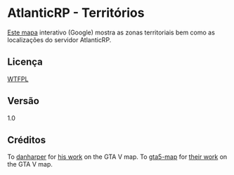 AtlanticRP - Territórios
====
[Este mapa](https://atlanticrp.github.io/AtlanticRPTerritorios/#)
interativo (Google) mostra as zonas territoriais bem como as localizações do servidor AtlanticRP.

## Licença

[WTFPL](LICENSE)

## Versão

1.0

## Créditos

To [danharper](https://github.com/danharper/) for [his work](https://github.com/danharper/GTAV) on the GTA V map.
To [gta5-map](https://github.com/gta5-map) for [their work](https://github.com/gta5-map/gta5-map.github.io) on the GTA V map.
